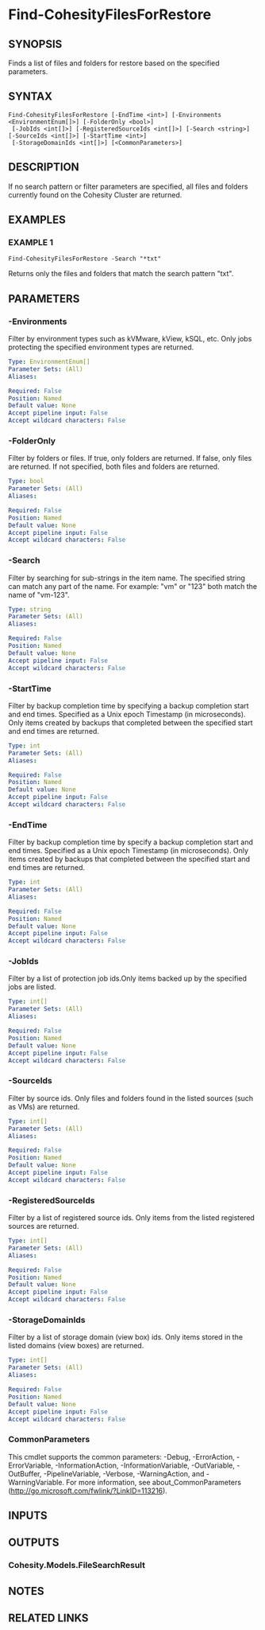 # Find-CohesityFilesForRestore

## SYNOPSIS
Finds a list of files and folders for restore based on the specified parameters.

## SYNTAX

```
Find-CohesityFilesForRestore [-EndTime <int>] [-Environments <EnvironmentEnum[]>] [-FolderOnly <bool>]
 [-JobIds <int[]>] [-RegisteredSourceIds <int[]>] [-Search <string>] [-SourceIds <int[]>] [-StartTime <int>]
 [-StorageDomainIds <int[]>] [<CommonParameters>]
```

## DESCRIPTION
If no search pattern or filter parameters are specified, all files and folders currently found on the Cohesity Cluster are returned.

## EXAMPLES

### EXAMPLE 1
```
Find-CohesityFilesForRestore -Search "*txt"
```

Returns only the files and folders that match the search pattern "txt".

## PARAMETERS

### -Environments
Filter by environment types such as kVMware, kView, kSQL, etc.
Only jobs protecting the specified environment types are returned.

```yaml
Type: EnvironmentEnum[]
Parameter Sets: (All)
Aliases:

Required: False
Position: Named
Default value: None
Accept pipeline input: False
Accept wildcard characters: False
```

### -FolderOnly
Filter by folders or files.
If true, only folders are returned.
If false, only files are returned.
If not specified, both files and folders are returned.

```yaml
Type: bool
Parameter Sets: (All)
Aliases:

Required: False
Position: Named
Default value: None
Accept pipeline input: False
Accept wildcard characters: False
```

### -Search
Filter by searching for sub-strings in the item name.
The specified string can match any part of the name.
For example: "vm" or "123" both match the name of "vm-123".

```yaml
Type: string
Parameter Sets: (All)
Aliases:

Required: False
Position: Named
Default value: None
Accept pipeline input: False
Accept wildcard characters: False
```

### -StartTime
Filter by backup completion time by specifying a backup completion start and end times.
Specified as a Unix epoch Timestamp (in microseconds).
Only items created by backups that completed between the specified start and end times are returned.

```yaml
Type: int
Parameter Sets: (All)
Aliases:

Required: False
Position: Named
Default value: None
Accept pipeline input: False
Accept wildcard characters: False
```

### -EndTime
Filter by backup completion time by specify a backup completion start and end times.
Specified as a Unix epoch Timestamp (in microseconds).
Only items created by backups that completed between the specified start and end times are returned.

```yaml
Type: int
Parameter Sets: (All)
Aliases:

Required: False
Position: Named
Default value: None
Accept pipeline input: False
Accept wildcard characters: False
```

### -JobIds
Filter by a list of protection job ids.Only items backed up by the specified jobs are listed.

```yaml
Type: int[]
Parameter Sets: (All)
Aliases:

Required: False
Position: Named
Default value: None
Accept pipeline input: False
Accept wildcard characters: False
```

### -SourceIds
Filter by source ids.
Only files and folders found in the listed sources (such as VMs) are returned.

```yaml
Type: int[]
Parameter Sets: (All)
Aliases:

Required: False
Position: Named
Default value: None
Accept pipeline input: False
Accept wildcard characters: False
```

### -RegisteredSourceIds
Filter by a list of registered source ids.
Only items from the listed registered sources are returned.

```yaml
Type: int[]
Parameter Sets: (All)
Aliases:

Required: False
Position: Named
Default value: None
Accept pipeline input: False
Accept wildcard characters: False
```

### -StorageDomainIds
Filter by a list of storage domain (view box) ids.
Only items stored in the listed domains (view boxes) are returned.

```yaml
Type: int[]
Parameter Sets: (All)
Aliases:

Required: False
Position: Named
Default value: None
Accept pipeline input: False
Accept wildcard characters: False
```

### CommonParameters
This cmdlet supports the common parameters: -Debug, -ErrorAction, -ErrorVariable, -InformationAction, -InformationVariable, -OutVariable, -OutBuffer, -PipelineVariable, -Verbose, -WarningAction, and -WarningVariable.
For more information, see about_CommonParameters (http://go.microsoft.com/fwlink/?LinkID=113216).

## INPUTS

## OUTPUTS

### Cohesity.Models.FileSearchResult
## NOTES

## RELATED LINKS
